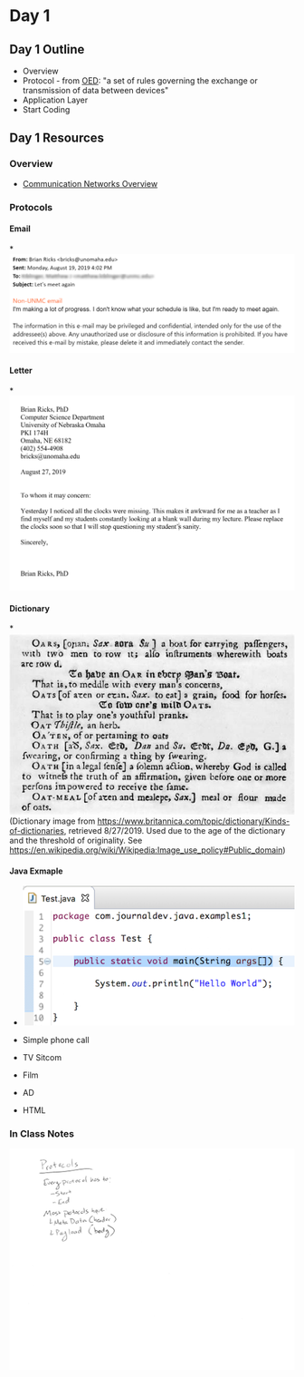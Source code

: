 # Day 1

## Day 1 Outline

* Overview
* Protocol - from [OED](http://english.oxforddictionaries.com/protocol): "a set of rules governing the exchange or transmission of data between devices"
* Application Layer
* Start Coding

## Day 1 Resources

### Overview

* [Communication Networks Overview](https://com.ricks.io/Day1/)

### Protocols

#### Email
*![Example Email](./images/ExampleEmail.png)

#### Letter

*![Example Letter](./images/LetterExample.png)

#### Dictionary

*![Example Dictionary](./images/DictionaryExample.jpg)
(Dictionary image from https://www.britannica.com/topic/dictionary/Kinds-of-dictionaries, retrieved 8/27/2019. Used due to the age of the dictionary and the threshold of originality. See https://en.wikipedia.org/wiki/Wikipedia:Image_use_policy#Public_domain)

#### Java Exmaple

* ![Java Example](./images/JavaExample.png)

* Simple phone call

* TV Sitcom

* Film

* AD

* HTML

### In Class Notes

![Lecture Notes](./images/LectureNotes.png)